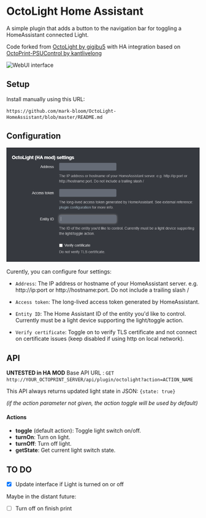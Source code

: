 # OctoLight Home Assistant
A simple plugin that adds a button to the navigation bar for toggling a HomeAssistant connected Light.

Code forked from [OctoLight by gigibu5](https://github.com/gigibu5/OctoLight) with HA integration based on [OctoPrint-PSUControl by kantlivelong](https://github.com/kantlivelong/OctoPrint-PSUControl)

![WebUI interface](img/screenshoot.png)

## Setup
Install manually using this URL:

	https://github.com/mark-bloom/OctoLight-HomeAssistant/blob/master/README.md

## Configuration
![Settings panel](img/settings1.png)

Curently, you can configure four settings:
- `Address`: The IP address or hostname of your HomeAssistant server. e.g. http://ip:port or http://hostname:port. Do not include a trailing slash /

- `Access token`: The long-lived access token generated by HomeAssistant.

- `Entity ID`: The Home Assistant ID of the entity you'd like to control. Currently must be a light device supporting the light/toggle action.

- `Verify certificate`: Toggle on to verify TLS certificate and not connect on certificate issues (keep disabled if using http on local network).

## API
**UNTESTED in HA MOD**
Base API URL : `GET http://YOUR_OCTOPRINT_SERVER/api/plugin/octolight?action=ACTION_NAME`

This API always returns updated light state in JSON: `{state: true}`

_(if the action parameter not given, the action toggle will be used by default)_
#### Actions
- **toggle** (default action): Toggle light switch on/off.
- **turnOn**: Turn on light.
- **turnOff**: Turn off light.
- **getState**: Get current light switch state.

## TO DO
- [x] Update interface if Light is turned on or off

Maybe in the distant future:
- [ ] Turn off on finish print
